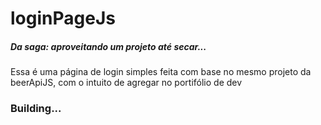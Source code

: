 # loginPageJs

##### Da saga: aproveitando um projeto até secar...
Essa é uma página de login simples feita com base no mesmo projeto da beerApiJS, com o intuito de agregar no portifólio de dev

### Building...
